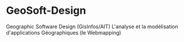 # GeoSoft-Design
Geographic Software Design (GisInfos/AIT)
L'analyse et la modélisation d'applications Géographiques (le Webmapping)
